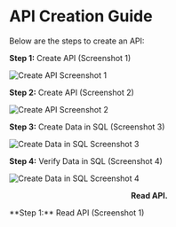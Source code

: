 # API Creation Guide

Below are the steps to create an API:

**Step 1:** Create API (Screenshot 1)

![Create API Screenshot 1](https://github.com/user-attachments/assets/e1876ca8-8989-4e2c-9962-a46e4b373386)

**Step 2:** Create API  (Screenshot 2)

![Create API Screenshot 2](https://github.com/user-attachments/assets/84bdc810-a6a2-42c2-8b4f-b7ecfa9a3b5b)

**Step 3:** Create Data in SQL (Screenshot 3)

![Create Data in SQL Screenshot 3](https://github.com/user-attachments/assets/d1d0a834-6493-46d3-ac6c-c49589c6eaad)

**Step 4:** Verify Data in SQL (Screenshot 4)

![Create Data in SQL Screenshot 4](https://github.com/user-attachments/assets/cc424b3f-cfc2-4393-8a46-f1e6df319846)

<p align="center">
  <strong>Read API.</strong>
</p>
**Step 1:** Read API (Screenshot 1)


